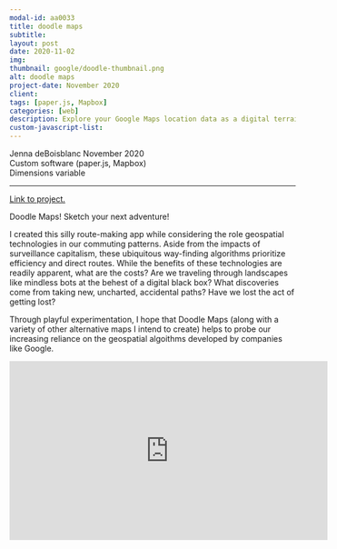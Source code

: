 ```yaml
---
modal-id: aa0033
title: doodle maps
subtitle:
layout: post
date: 2020-11-02
img:
thumbnail: google/doodle-thumbnail.png
alt: doodle maps
project-date: November 2020
client: 
tags: [paper.js, Mapbox]
categories: [web]
description: Explore your Google Maps location data as a digital terrain
custom-javascript-list:
---
```


Jenna deBoisblanc
November 2020  
Custom software (paper.js, Mapbox)   
Dimensions variable  

---
<a href="https://jdeboi.com/doodle-maps/">Link to project.</a>

Doodle Maps! Sketch your next adventure! 

I created this silly route-making app while considering the role geospatial technologies in our commuting patterns. Aside from the impacts of surveillance capitalism, these ubiquitous way-finding algorithms prioritize efficiency and direct routes. While the benefits of these technologies are readily apparent, what are the costs? Are we traveling through landscapes like mindless bots at the behest of a digital black box? What discoveries come from taking new, uncharted, accidental paths? Have we lost the act of getting lost?

Through playful experimentation, I hope that Doodle Maps (along with a variety of other alternative maps I intend to create) helps to probe our increasing reliance on the geospatial algoithms developed by companies like Google.

<div class="embed-responsive embed-responsive-16by9">
<iframe width="560" height="315" src="https://www.youtube.com/embed/fZXiRvI8JAo" frameborder="0" allow="autoplay; encrypted-media" allowfullscreen></iframe>
</div>

